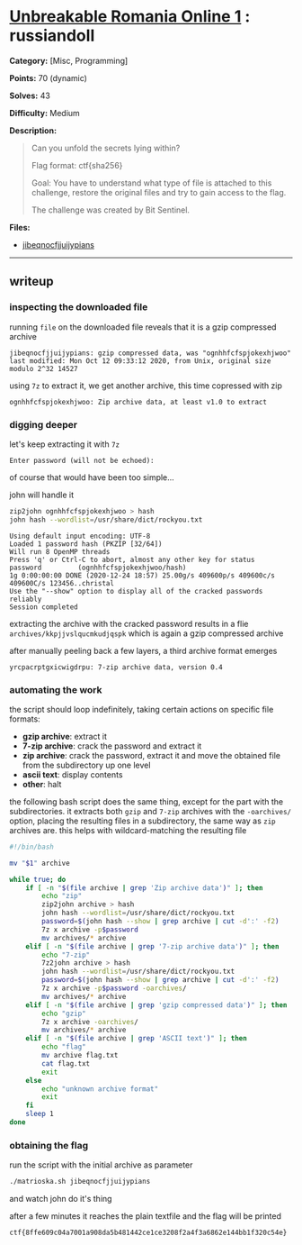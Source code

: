 # [Unbreakable Romania Online 1](https://unr1.cyberedu.ro/) : russiandoll

**Category:** [Misc, Programming]

**Points:** 70 (dynamic)

**Solves:** 43

**Difficulty:** Medium

**Description:**

>Can you unfold the secrets lying within?
>
>Flag format: ctf{sha256}
>
>Goal: You have to understand what type of file is attached to this challenge, restore the original files and try to gain access to the flag.
>
>The challenge was created by Bit Sentinel.

**Files:**

- [jibeqnocfjjuijypians](https://api.cyberedu.ro/v1/contest/unr1/challenge/81469120-0c6e-11eb-b745-edda158222f6/download/106)
---

## writeup

### inspecting the downloaded file

running `file` on the downloaded file reveals that it is a gzip compressed archive

```plaintext
jibeqnocfjjuijypians: gzip compressed data, was "ognhhfcfspjokexhjwoo"
last modified: Mon Oct 12 09:33:12 2020, from Unix, original size modulo 2^32 14527
```

using `7z` to extract it, we get another archive, this time copressed with zip

```plaintext
ognhhfcfspjokexhjwoo: Zip archive data, at least v1.0 to extract
```

### digging deeper

let's keep extracting it with `7z`

```plaintext
Enter password (will not be echoed):
```

of course that would have been too simple...

john will handle it

```bash
zip2john ognhhfcfspjokexhjwoo > hash
john hash --wordlist=/usr/share/dict/rockyou.txt
```

```plaintext
Using default input encoding: UTF-8
Loaded 1 password hash (PKZIP [32/64])
Will run 8 OpenMP threads
Press 'q' or Ctrl-C to abort, almost any other key for status
password         (ognhhfcfspjokexhjwoo/hash)
1g 0:00:00:00 DONE (2020-12-24 18:57) 25.00g/s 409600p/s 409600c/s 409600C/s 123456..christal
Use the "--show" option to display all of the cracked passwords reliably
Session completed
```

extracting the archive with the cracked password results in a flie `archives/kkpjjvslqucmkudjqspk` which is again a gzip compressed archive

after manually peeling back a few layers, a third archive format emerges

```plaintext
yrcpacrptgxicwigdrpu: 7-zip archive data, version 0.4
```

### automating the work

the script should loop indefinitely, taking certain actions on specific file formats:
- **gzip archive**: extract it
- **7-zip archive**: crack the password and extract it
- **zip archive**: crack the password, extract it and move the obtained file from the subdirectory up one level
- **ascii text**: display contents
- **other**: halt

the following bash script does the same thing, except for the part with the subdirectories. it extracts both `gzip` and `7-zip` archives with the `-oarchives/` option, placing the resulting files in a subdirectory, the same way as `zip` archives are. this helps with wildcard-matching the resulting file

```bash
#!/bin/bash

mv "$1" archive

while true; do
    if [ -n "$(file archive | grep 'Zip archive data')" ]; then
        echo "zip"
        zip2john archive > hash
        john hash --wordlist=/usr/share/dict/rockyou.txt
        password=$(john hash --show | grep archive | cut -d':' -f2)
        7z x archive -p$password
        mv archives/* archive
    elif [ -n "$(file archive | grep '7-zip archive data')" ]; then
        echo "7-zip"
        7z2john archive > hash
        john hash --wordlist=/usr/share/dict/rockyou.txt
        password=$(john hash --show | grep archive | cut -d':' -f2)
        7z x archive -p$password -oarchives/
        mv archives/* archive
    elif [ -n "$(file archive | grep 'gzip compressed data')" ]; then
        echo "gzip"
        7z x archive -oarchives/
        mv archives/* archive
    elif [ -n "$(file archive | grep 'ASCII text')" ]; then
        echo "flag"
        mv archive flag.txt
        cat flag.txt
        exit
    else
        echo "unknown archive format"
        exit
    fi
    sleep 1
done
```

### obtaining the flag

run the script with the initial archive as parameter

```bash
./matrioska.sh jibeqnocfjjuijypians
```

and watch john do it's thing

after a few minutes it reaches the plain textfile and the flag will be printed

```plaintext
ctf{8ffe609c04a7001a908da5b481442ce1ce3208f2a4f3a6862e144bb1f320c54e}
```
